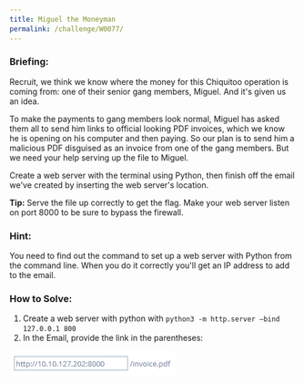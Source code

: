 ```yaml
---
title: Miguel the Moneyman
permalink: /challenge/W0077/
---
```


### Briefing: 
Recruit, we think we know where the money for this Chiquitoo operation is coming from: one of their senior gang members, Miguel. And it's given us an idea.

To make the payments to gang members look normal, Miguel has asked them all to send him links to official looking PDF invoices, which we know he is opening on his computer and then paying. So our plan is to send him a malicious PDF disguised as an invoice from one of the gang members. But we need your help serving up the file to Miguel.

Create a web server with the terminal using Python, then finish off the email we've created by inserting the web server's location.

**Tip:** Serve the file up correctly to get the flag. Make your web server listen on port 8000 to be sure to bypass the firewall.

### Hint:
You need to find out the command to set up a web server with Python from the command line. When you do it correctly you'll get an IP address to add to the email.

### How to Solve: 
1. Create a web server with python with `python3 -m http.server –bind 127.0.0.1 800`
2. In the Email, provide the link in the parentheses:
<img src="./assets/W0077.png" alt="Address inputted into Email">